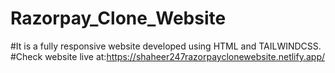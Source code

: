 # Razorpay_Clone_Website 
#It is a fully responsive website developed using HTML and TAILWINDCSS.
#Check website live at:https://shaheer247razorpayclonewebsite.netlify.app/
